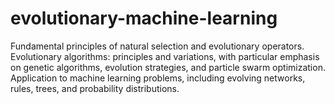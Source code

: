 # evolutionary-machine-learning
Fundamental principles of natural selection and evolutionary operators. Evolutionary algorithms: principles and variations, with particular emphasis on genetic algorithms, evolution strategies, and particle swarm optimization.  Application to machine learning problems, including evolving networks, rules, trees, and probability distributions.  